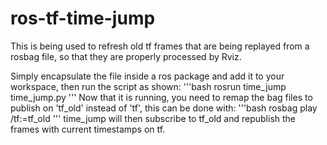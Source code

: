 # ros-tf-time-jump
This is being used to refresh old tf frames that are being replayed from a rosbag file, so that they are properly processed by Rviz.

Simply encapsulate the file inside a ros package and add it to your workspace, then run the script as shown:
'''bash
rosrun time_jump time_jump.py
'''
Now that it is running, you need to remap the bag files to publish on 'tf_old' instead of 'tf', this can be done with:
'''bash
rosbag play <bag file> /tf:=tf_old
'''
time_jump will then subscribe to tf_old and republish the frames with current timestamps on tf.
